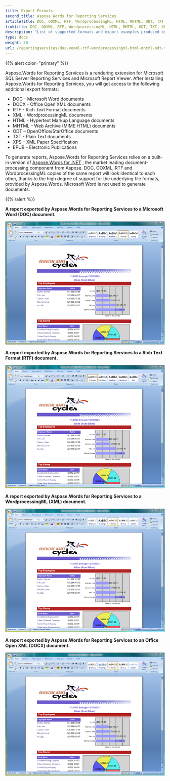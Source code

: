 ```yaml
---
title: Export Formats
second_title: Aspose.Words for Reporting Services
articleTitle: DOC, OOXML, RTF, WordprocessingML, HTML, MHTML, ODT, TXT, XPS and EPUB Export
linktitle: DOC, OOXML, RTF, WordprocessingML, HTML, MHTML, ODT, TXT, XPS and EPUB Export
description: "List of supported formats and export examples produced by the Aspose.Words for Reporting Services."
type: docs
weight: 20
url: /reportingservices/doc-ooxml-rtf-wordprocessingml-html-mhtml-odt-txt-xps-and-epub-export/
---
```


{{% alert color="primary" %}}

Aspose.Words for Reporting Services is a rendering extension for Microsoft SQL Server Reporting Services and Microsoft Report Viewer. After installing Aspose.Words for Reporting Services, you will get access to the following additional export formats:

- DOC - Microsoft Word documents
- DOCX - Office Open XML documents
- RTF - Rich Text Format documents
- XML - WordprocessingML documents
- HTML - Hypertext Markup Language documents
- MHTML – Web Archive (MIME HTML) documents
- ODT – OpenOffice/StarOffice documents
- TXT - Plain Text documents
- XPS – XML Paper Specification
- EPUB – Electronic Publications

To generate reports, Aspose.Words for Reporting Services relies on a built-in version of [Aspose.Words for .NET](https://products.aspose.com/words/net/) , the market leading document-processing component from Aspose. DOC, OOXML, RTF and WordprocessingML copies of the same report will look identical to each other, thanks to the high degree of support for the underlying file formats, provided by Aspose.Words. Microsoft Word is not used to generate documents.

{{% /alert %}}

**A report exported by Aspose.Words for Reporting Services to a Microsoft Word (DOC) document.**

![todo:image_alt_text](doc-ooxml-rtf-wordprocessingml-html-mhtml-odt-txt-xps-and-epub-export-1.png)




**A report exported by Aspose.Words for Reporting Services to a Rich Text Format (RTF) document.**

![todo:image_alt_text](doc-ooxml-rtf-wordprocessingml-html-mhtml-odt-txt-xps-and-epub-export-2.png)




**A report exported by Aspose.Words for Reporting Services to a WordprocessingML (XML) document.**

![todo:image_alt_text](doc-ooxml-rtf-wordprocessingml-html-mhtml-odt-txt-xps-and-epub-export-3.png)




**A report exported by Aspose.Words for Reporting Services to an Office Open XML (DOCX) document.**

![todo:image_alt_text](doc-ooxml-rtf-wordprocessingml-html-mhtml-odt-txt-xps-and-epub-export-4.png)
